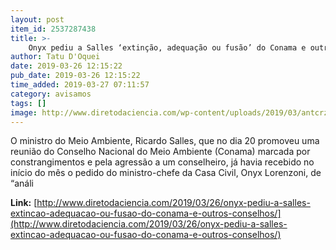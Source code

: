 ```yaml
---
layout: post
item_id: 2537287438
title: >-
    Onyx pediu a Salles ‘extinção, adequação ou fusão’ do Conama e outros conselhos
author: Tatu D'Oquei
date: 2019-03-26 12:15:22
pub_date: 2019-03-26 12:15:22
time_added: 2019-03-27 07:11:57
category: avisamos
tags: []
image: http://www.diretodaciencia.com/wp-content/uploads/2019/03/antcrz_abr_20190316_1357.jpg
---
```


O ministro do Meio Ambiente, Ricardo Salles, que no dia 20 promoveu uma reunião do Conselho Nacional do Meio Ambiente (Conama) marcada por constrangimentos e pela agressão a um conselheiro, já havia recebido no início do mês o pedido do ministro-chefe da Casa Civil, Onyx Lorenzoni, de “análi

**Link:** [http://www.diretodaciencia.com/2019/03/26/onyx-pediu-a-salles-extincao-adequacao-ou-fusao-do-conama-e-outros-conselhos/](http://www.diretodaciencia.com/2019/03/26/onyx-pediu-a-salles-extincao-adequacao-ou-fusao-do-conama-e-outros-conselhos/)

